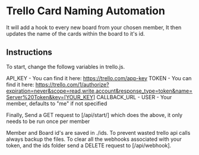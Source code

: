 
# Trello Card Naming Automation

It will add a hook to every new board from your chosen member, It then updates the name of the cards within the board to it's id.

## Instructions
To start, change the followg variables in trello.js.

API_KEY - You can find it here: https://trello.com/app-key
TOKEN  - You can find it here: https://trello.com/1/authorize?expiration=never&scope=read,write,account&response_type=token&name=Server%20Token&key=[YOUR_KEY]
CALLBACK_URL - 
USER - Your member, defaults to "me" if not specified 


Finally, Send a GET request to [/api/start/] which does the above, it only needs to be run once per member


Member and Board id's are saved in ./ids. To prevent wasted trello api calls always backup the files.
To clear all the webhooks associated with your token, and the ids folder send a DELETE request to [/api/webhook].
